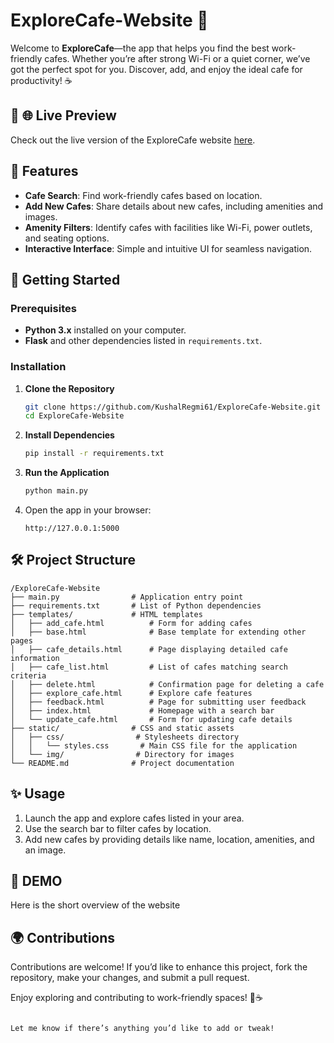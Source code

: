 # ExploreCafe-Website 🌟

Welcome to **ExploreCafe**—the app that helps you find the best work-friendly cafes. Whether you’re after strong Wi-Fi or a quiet corner, we’ve got the perfect spot for you. Discover, add, and enjoy the ideal cafe for productivity! ☕

## 🎥 🌐 Live Preview

Check out the live version of the ExploreCafe website [here](https://yourwebsite.com). 

## 🌟 Features

- **Cafe Search**: Find work-friendly cafes based on location.
- **Add New Cafes**: Share details about new cafes, including amenities and images.
- **Amenity Filters**: Identify cafes with facilities like Wi-Fi, power outlets, and seating options.
- **Interactive Interface**: Simple and intuitive UI for seamless navigation.

## 🚀 Getting Started

### Prerequisites

- **Python 3.x** installed on your computer.
- **Flask** and other dependencies listed in `requirements.txt`.

### Installation

1. **Clone the Repository**
   ```bash
   git clone https://github.com/KushalRegmi61/ExploreCafe-Website.git
   cd ExploreCafe-Website
   ```

2. **Install Dependencies**
   ```bash
   pip install -r requirements.txt
   ```

3. **Run the Application**
   ```bash
   python main.py
   ```

4. Open the app in your browser:
   ```text
   http://127.0.0.1:5000
   ```


## 🛠️ Project Structure

```
/ExploreCafe-Website
├── main.py                # Application entry point
├── requirements.txt       # List of Python dependencies
├── templates/             # HTML templates
│   ├── add_cafe.html          # Form for adding cafes
│   ├── base.html              # Base template for extending other pages
│   ├── cafe_details.html      # Page displaying detailed cafe information
│   ├── cafe_list.html         # List of cafes matching search criteria
│   ├── delete.html            # Confirmation page for deleting a cafe
│   ├── explore_cafe.html      # Explore cafe features
│   ├── feedback.html          # Page for submitting user feedback
│   ├── index.html             # Homepage with a search bar
│   └── update_cafe.html       # Form for updating cafe details
├── static/                # CSS and static assets
│   ├── css/                # Stylesheets directory
│   │   └── styles.css       # Main CSS file for the application
│   └── img/                # Directory for images
└── README.md              # Project documentation
```


## ✨ Usage

1. Launch the app and explore cafes listed in your area.
2. Use the search bar to filter cafes by location.
3. Add new cafes by providing details like name, location, amenities, and an image.

 ## 🎥 DEMO
 Here is the short overview of the website
 

## 🌍 Contributions

Contributions are welcome! If you’d like to enhance this project, fork the repository, make your changes, and submit a pull request.


Enjoy exploring and contributing to work-friendly spaces! 🏡☕
```

Let me know if there’s anything you’d like to add or tweak!

